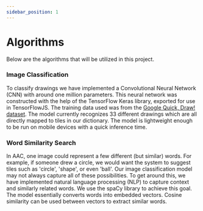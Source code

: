 ```yaml
---
sidebar_position: 1
---
```

# Algorithms

Below are the algorithms that will be utilized in this project. 

### Image Classification

To classify drawings we have implemented a Convolutional Neural Network (CNN) with around one million parameters. This neural network was constructed with the help of the TensorFlow Keras library, exported for use in TensorFlowJS. The training data used was from the [Google Quick, Draw! dataset](https://quickdraw.withgoogle.com/data). The model currently recognizes 33 different drawings which are all directly mapped to tiles in our dictionary. The model is lightweight enough to be run on mobile devices with a quick inference time. 

### Word Similarity Search

In AAC, one image could represent a few different (but similar) words. For example, if someone drew a circle, we would want the system to suggest tiles such as 'circle', 'shape', or even 'ball'. Our image classification model may not always capture all of these possibilities. To get around this, we have implemented natural language processing (NLP) to capture context and similarly related words. We use the spaCy library to achieve this goal. The model essentially converts words into embedded vectors. Cosine similarity can be used between vectors to extract similar words.
